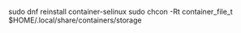 sudo dnf reinstall container-selinux
sudo chcon -Rt container_file_t $HOME/.local/share/containers/storage
